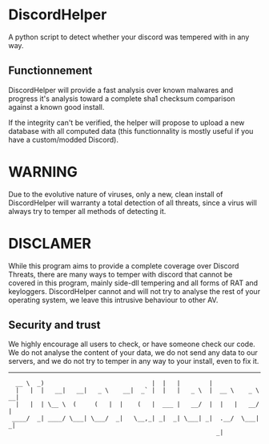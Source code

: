 # DiscordHelper

A python script to detect whether your discord was tempered with in any way.
## Functionnement

DiscordHelper will provide a fast analysis over known malwares and progress it's analysis toward a complete sha1 checksum comparison against a known good install.

If the integrity can't be verified, the helper will propose to upload a new database with all computed data (this functionnality is mostly useful if you have a custom/modded Discord).

# WARNING
Due to the evolutive nature of viruses, only a new, clean install of DiscordHelper will warranty a total detection of all threats, since a virus will always try to temper all methods of detecting it.

# DISCLAMER
While this program aims to provide a complete coverage over Discord Threats, there are many ways to temper with discord that cannot be covered in this program, mainly side-dll tempering and all forms of RAT and keyloggers. DiscordHelper cannot and will not try to analyse the rest of your operating system, we leave this intrusive behaviour to other AV.

## Security and trust
We highly encourage all users to check, or have someone check our code.
We do not analyse the content of your data, we do not send any data to our servers, 
and we do not try to temper in any way to your install, even to fix it.

--------

```
  __ \  _)                              |  |   |        |                    
  |   |  |   __|   __|   _ \    __|  _` |  |   |   _ \  |  __ \    _ \   __| 
  |   |  | \__ \  (     (   |  |    (   |  ___ |   __/  |  |   |   __/  |    
 ____/  _| ____/ \___| \___/  _|   \__,_| _|  _| \___| _|  .__/  \___| _|    
                                                          _|   
```
